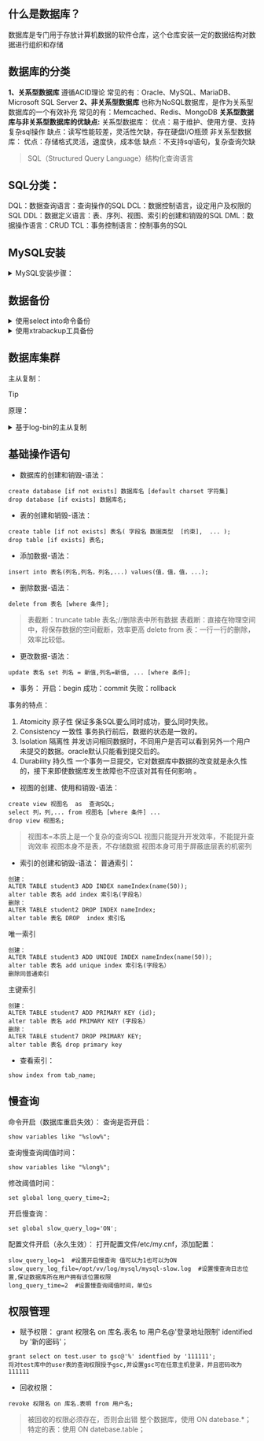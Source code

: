 ## 什么是数据库？
数据库是专门用于存放计算机数据的软件仓库，这个仓库安装一定的数据结构对数据进行组织和存储
## 数据库的分类
**1、关系型数据库**
遵循ACID理论
常见的有：Oracle、MySQL、MariaDB、Microsoft SQL Server
**2、非关系型数据库**
也称为NoSQL数据库，是作为关系型数据库的一个有效补充
常见的有：Memcached、Redis、MongoDB
**关系型数据库与非关系型数据库的优缺点:**
关系型数据库：
优点：易于维护、使用方便、支持复杂sql操作
缺点：读写性能较差，灵活性欠缺，存在硬盘I/O瓶颈
非关系型数据库：
优点：存储格式灵活，速度快，成本低
缺点：不支持sql语句，复杂查询欠缺

> SQL（Structured Query Language）结构化查询语言

## SQL分类：
DQL：数据查询语言：查询操作的SQL
DCL：数据控制语言，设定用户及权限的SQL
DDL：数据定义语言：表、序列、视图、索引的创建和销毁的SQL
DML：数据操作语言：CRUD
TCL：事务控制语言：控制事务的SQL

## MySQL安装

<details>
<summary>MySQL安装步骤：</summary>

1. 清理环境
```
yum erase mariadb mariadb-server mariadb-libs mariadb-devel -y
```
8.创建用户
```
useradd -r sql -M -s /sbin/nologin
```
9.下载源码
```
wget https://downloads.mysql.com/archives/get/p/23/file/mysql-5.7.26.tar.gz
```

> 二进制安装使用下面的命令（可选），如使用二进制安装，跳过第4，7步

```
wget https://downloads.mysql.com/archives/get/p/23/file/mysql-5.7.26-linux-glibc2.12-x86_64.tar.gz
```
10.安装编译工具
```
yum -y install ncurses ncurses-devel openssl-devel bison gcc gcc-c++ make cmake
```
11.创建MySQL目录
```
mkdir -p /opt/vv/{data,mysql,log}
```
12.解压
```
tar xzvf mysql-5.7.26.tar.gz -C /opt/vv/
```

> 二进制方式安装使用下面的命令解压并移动

```
tar xzvf mysql-5.7.26-linux-glibc2.12-x86_64.tar.gz 
mv mysql-5.7.26-linux-glibc2.12-x86_64/* /opt/vv/mysql
```
13.编译安装
```
cd /opt/vv/mysql-5.7.26/
```
```
cmake . \
-DDOWNLOAD_BOOST=1 \
-DWITH_BOOST=boost/boost_1_59_0/ \
-DCMAKE_INSTALL_PREFIX=/opt/vv/mysql \
-DSYSCONFDIR=/etc \
-DMYSQL_DATADIR=/opt/vv/data \
-DINSTALL_MANDIR=/usr/share/man \
-DMYSQL_TCP_PORT=3306 \
-DMYSQL_UNIX_ADDR=/tmp/mysql.sock \
-DDEFAULT_CHARSET=utf8 \
-DEXTRA_CHARSETS=all \
-DDEFAULT_COLLATION=utf8_general_ci \
-DWITH_READLINE=1 \
-DWITH_SSL=system \
-DWITH_EMBEDDED_SERVER=1 \
-DENABLED_LOCAL_INFILE=1 \
-DWITH_INNOBASE_STORAGE_ENGINE=1
```
> 参数解释：
-DCMAKE_INSTALL_PREFIX=/opt/liuyh/mysql \   安装目录
-DSYSCONFDIR=/etc \   配置文件存放 （默认可以不安装配置文件）
-DMYSQL_DATADIR=/opt/liuyh/data \   数据目录   错误日志文件也会在这个目录
-DINSTALL_MANDIR=/usr/share/man \     帮助文档 
-DMYSQL_TCP_PORT=3306 \     默认端口
-DMYSQL_UNIX_ADDR=/tmp/mysql.sock \  sock文件位置，用来做网络通信的，客户端连接服务器的时候用
-DDEFAULT_CHARSET=utf8 \    默认字符集。字符集的支持，可以调
-DEXTRA_CHARSETS=all \   扩展的字符集支持所有的
-DDEFAULT_COLLATION=utf8_general_ci \  支持的
-DWITH_READLINE=1 \    上下翻历史命令
-DWITH_SSL=system \    使用私钥和证书登陆（公钥）  可以加密。 适用与长连接。坏处：速度慢
-DWITH_EMBEDDED_SERVER=1 \   嵌入式数据库
-DENABLED_LOCAL_INFILE=1 \    从本地倒入数据，不是备份和恢复。
-DWITH_INNOBASE_STORAGE_ENGINE=1  默认的存储引擎，支持外键

> 如因网络问题boost库无法自动下载，可手动下载后将压缩包移动到 -DWITH_BOOST 参数所指定的目录下。
删除 -DDOWNLOAD_BOOST 和 -DWITH_BOOST参数
**不用解压！！！**

```
make && make install
```

14.创建软连接
```
ln -s /opt/vv/mysql/bin/mysql /usr/bin
```
15.更改创建的文件夹所属用户和所属组
```
chown -R sql:sql /opt/vv/{mysql,data,log}
```
16.配置参数
```
vi /etc/my.cnf
```
填写以下内容
```
[mysqld]
bind-address=0.0.0.0 
port=3306
user=sql 
basedir=/opt/vv/mysql
datadir=/opt/vv/data/mysql 
socket=/tmp/mysql.sock 
log-error=/opt/vv/data/mysql/mysql.err
pid-file=/opt/vv/data/mysql/mysql.pid
#character config
character_set_server=utf8mb4
symbolic-links=0
plugin-load=validate_password.so
validate-password=ON 
```
17.初始化MySQL
>进入MySQL的bin目录
```
./mysqld --defaults-file=/etc/my.cnf --basedir=/opt/vv/mysql/ --datadir=/opt/vv/data/mysql/ --user=sql --initialize
```
18.查看临时密码
```
cat /opt/vv/data/mysql/mysql.err 
```
19.启动MySQL前先开放权限
```
cp /opt/vv/mysql/support-files/mysql.server /etc/init.d/mysqld 
```
```
chown 777 /etc/my.cnf 
```
```
chmod +x /etc/init.d/mysqld 
```
13.启动MySQL
```
service mysqld start
```
>关闭：service mysqld stop
20.登录MySQL修改密码
```
set password = password('AGLAREvv.1');
```
21.开启远程连接
```
use mysql
```
```
update user set Host='%' where user = "root";
```
```
flush privileges;
```
22.设置MySQL开机自启
```
chkconfig --add mysqld 
```
</details>

## 数据备份

<details>
<summary>使用select into命令备份</summary>

> 是sql中的一个基础命令，可以完成数据备份，但是由于十分简陋，只能适用于临时的数据备份

查看权限：
```
show variables like '%secure%';
```
> secure_file_priv为NULL表示当前不可用select into进行备份

进入进入/etc/my.cnf，添加配置
```
secure-file-priv=/tmp
```
重启MySQL，重新查看权限，value值为/tmp/表示只能备份在此目录下。
执行select into命令
```
select * from t_user into outfile '/tmp/user.txt'
```
> 语法：select 语句 into outfile '目标文件'
将select的查询结果数据储存到/tmp/user.txt

恢复数据：
```
load data infile '/tmp/user.txt' into table t_user;
```
</details>

<details>
<summary>使用xtrabackup工具备份</summary>

1.下载：
```
wget https://www.percona.com/downloads/XtraBackup/Percona-XtraBackup-2.4.9/binary/redhat/6/x86_64/Percona-XtraBackup-2.4.9-ra467167cdd4-el6-x86_64-bundle.tar
```
2.解压：
```
tar xvf Percona-XtraBackup-2.4.9-ra467167cdd4-el6-x86_64-bundle.tar
```
3.安装：
```
yum install  percona-xtrabackup-24-2.4.9-1.el6.x86\_64.rpm -y
```
### 三种备份方式：
**4-1.完整备份**

- 创建备份
1. 创建备份目录
```
mkdir /xtrabackup/full -p
```
2. 执行备份命令
```
innobackupex --user=root --password='AGLAREvv.1' -S /tmp/mysql.sock  /xtrabackup/full
```
> --user: 数据库登陆用户名
--password: 密码
-S :数据库套接文件地址，在/etc/my.cnf的socket中获取

- 恢复备份
1. 关闭数据库
2. 删除数据库所有数据
3. 重演数据
```
innobackupex --apply-log /xtrabackup/full/2021-11-17_00-37-48
```

4. 恢复数据

```
innobackupex --copy-back /xtrabackup/full/2021-11-17_00-37-48
```

5. 查看数据库储存位置是否有数据文件
6. 设置权限，将恢复后的文件权限设置为MySQL数据的拥有者可执行权限

```
chown -R sql:sql /opt/vv/data/mysql/*
```

7. 启动数据库

**4-2.增量备份**
- 创建备份

1. 先创建完整备份
2. 修改数据库数据
3. 创建增量备份
```
innobackupex --user=root --password='AGLAREvv.1' -S /tmp/mysql.sock --incremental /xtrabackup/full --incremental-basedir=/xtrabackup/full/2023-11-17_15-57-12
```

> --incremental：指定增量备份生成位置
--incremental-basedir：指定以哪个备份为基础做增量备份，注意：所选备份应为一个完整备份或增量备份

- 恢复备份

1. 关闭数据库
2. 删除数据库所有数据
3. 重演数据
```
innobackupex --apply-log --redo-only /xtrabackup/full/2021-11-17_15-57-12
```

4. 整合数据
```
innobackupex --apply-log --redo-only /xtrabackup/full/2021-11-17_15-57-12 --incremental-dir=/xtrabackup/full/2021-11-17_16-01-25
```
>前面的是完整备份，后面的是增量备份

5. 恢复数据，所有数据都在完整备份中，恢复完整备份即可
```
innobackupex --copy-back /xtrabackup/full/2021-11-17_15-57-12 
```
6. 设置权限
```
chown -R sql:sql /opt/vv/data/mysql/*
```
7. 启动数据库，查看数据

**4-3.逻辑备份**
- 使用mysqldump工具，是MySQL自带的逻辑备份工具
>本身为客户端工具:
远程备份语法: # mysqldump  -h 服务器  -u用户名  -p密码  数据库名  > 备份文件.sql
本地备份语法: # mysqldump  -u用户名  -p密码   数据库名  > 备份文件.sql

1. 创建备份目录
```
mkdir /mysql_backup
```
2. 备份当前数据库所有数据
> 执行MySQL安装目录下bin目录中的mysqldump

```
mysqldump -u root -p -A > /mysql_backup/all.sql
```
> 参数解释：
-A, --all-databases #备份所有库
-B, --databases  #备份多个数据库
--tables：指定表
-F, --flush-logs #备份之前刷新binlog日志
--default-character-set #指定导出数据时采用何种字符集，如果数据表不是采用默认的latin1字符集的话，那么导出时必须指定该选项，否则再次导入数据后将产生乱码问题。
--no-data，-d #不导出任何数据，只导出数据库表结构。
--lock-tables #备份前，锁定所有数据库表
--single-transaction #保证数据的一致性和服务的可用性
-f, --force #即使在一个表导出期间得到一个SQL错误，继续。
着重强调：
使用 mysqldump 备份数据库时避免锁表:
对一个正在运行的数据库进行备份请慎重，尽量不要在数据库开放服务时备份，如果一定要在服务运行期间备份，可以选择添加 --single-transaction选项，
类似执行： mysqldump --single-transaction -u root -p dbname > mysql.sql

3. 查看是否生成文件
</details>

## 数据库集群
主从复制：
> [!TIP] 
> 原理：

<details>
<summary>基于log-bin的主从复制</summary>

1. 主库创建用户并赋予权限
```
grant replication  slave,reload,super on *.*  to 'testslave'@'192.168.209.%' identified by 'AGLAREvv.1';
```
> replication slave：拥有此权限可以查看从服务器，从主服务器读取二进制日志。
super权限：允许用户使用修改全局变量的SET语句以及CHANGE  MASTER语句
reload权限：必须拥有reload权限，才可以执行flush  [tables | logs | privileges]

2. 主库修改配置文件/etc/my.cnf，添加配置
```
log-bin=/opt/vv/log/master.log
server-id=124
```
3. 重启数据库
4. 进入数据库查看状态
```
show master status\G;
```
> 关注file和position两条信息，从库配置时使用

5. 从库配置文件添加
```
server-id=126
```
> server-id 要唯一

5. 重启数据库
6. 进入数据库，执行命令
> 可先执行 show slave status\G 命令查看监听状态（默认未开启监听）

```
CHANGE MASTER TO
MASTER_HOST='192.168.209.124',   #主库ip
MASTER_USER='testSlave',         #主库用户名
MASTER_PASSWORD='AGLAREvv.1',        #主库密码
MASTER_LOG_FILE='master.000002',    #主库配置文件
MASTER_LOG_POS=154;              #主库日志偏移量       
```
7. 开启监听
```
start slave;
```
8. 查看监听状态
```
show slave status\G;
```
> Slave_IO_Running 和 Slave_SQL_Running 参数都为yes表示配置成功，如果失败 Last_Error 参数会显示错误信息

</details>



## 基础操作语句
- 数据库的创建和销毁-语法：
```
create database [if not exists] 数据库名 [default charset 字符集]
drop database [if exists] 数据库名;
```
- 表的创建和销毁-语法：
```
create table [if not exists] 表名( 字段名 数据类型  [约束],  ... );
drop table [if exists] 表名;
```
- 添加数据-语法：
```
insert into 表名(列名,列名，列名,...) values(值，值，值，...);
```
- 删除数据-语法：
```
delete from 表名 [where 条件];
```
> 表截断：truncate table 表名;//删除表中所有数据
表截断：直接在物理空间中，将保存数据的空间截断，效率更高
delete from 表：一行一行的删除，效率比较低。

- 更改数据-语法：
```
update 表名 set 列名 = 新值,列名=新值, ... [where 条件];
```
- 事务：
开启：begin
成功：commit
失败：rollback

事务的特点：
1. Atomicity 原子性  保证多条SQL要么同时成功，要么同时失败。
10. Consistency 一致性  事务执行前后，数据的状态是一致的。
11. Isolation 隔离性  并发访问相同数据时，不同用户是否可以看到另外一个用户未提交的数据。oracle默认只能看到提交后的。
12. Durability 持久性 一个事务一旦提交，它对数据库中数据的改变就是永久性的，接下来即使数据库发生故障也不应该对其有任何影响 。

- 视图的创建、使用和销毁-语法：
```
create view 视图名  as  查询SQL;
select 列，列,... from 视图名 [where 条件] ...
drop view 视图名;
```
> 视图本=本质上是一个复杂的查询SQL
视图只能提升开发效率，不能提升查询效率
视图本身不是表，不存储数据
视图本身可用于屏蔽底层表的机密列

- 索引的创建和销毁-语法：
普通索引：
```
创建：
ALTER TABLE student3 ADD INDEX nameIndex(name(50));
alter table 表名 add index 索引名(字段名）
删除：
ALTER TABLE student2 DROP INDEX nameIndex;
alter table 表名 DROP  index 索引名
```
唯一索引
```
创建：
ALTER TABLE student3 ADD UNIQUE INDEX nameIndex(name(50));
alter table 表名 add unique index 索引名(字段名）
删除同普通索引
```
主键索引
```
创建：
ALTER TABLE student7 ADD PRIMARY KEY (id);
alter table 表名 add PRIMARY KEY (字段名）
删除：
ALTER TABLE student7 DROP PRIMARY KEY;
alter table 表名 drop primary key
```
- 查看索引：
```
show index from tab_name;
```
## 慢查询
命令开启（数据库重启失效）：
查询是否开启：
```
show variables like "%slow%"; 
```
查询慢查询阈值时间：
```
show variables like "%long%"; 
```
修改阈值时间：
```
set global long_query_time=2;
```
开启慢查询：
```
set global slow_query_log='ON';
```
配置文件开启（永久生效）：
打开配置文件/etc/my.cnf，添加配置：
```
slow_query_log=1  #设置开启慢查询 值可以为1也可以为ON
slow_query_log_file=/opt/vv/log/mysql/mysql-slow.log  #设置慢查询日志位置,保证数据库所在用户拥有该位置权限
long_query_time=2  #设置慢查询阈值时间，单位s
```
## 权限管理
- 赋予权限：
grant 权限名 on 库名.表名 to 用户名@'登录地址限制' identified by '新的密码'；
```
grant select on test.user to gsc@'%' identfied by '111111';
将对test库中的user表的查询权限授予gsc,并设置gsc可在任意主机登录，并且密码改为111111
```
- 回收权限：
```
revoke 权限名 on 库名.表明 from 用户名;
```
> 被回收的权限必须存在，否则会出错
整个数据库，使用 ON datebase.*；
特定的表：使用 ON datebase.table；
